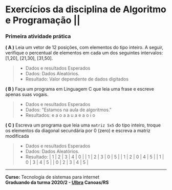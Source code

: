 # Exercícios da disciplina de Algoritmo e Programação ||
###  Primeira atividade prática 


 **( A )** Leia um vetor de 12 posições, com elementos do tipo inteiro. A seguir, verifique o percentual de elementos em cada um dos seguintes intervalos: [1,20], [21,30], [31,50].
> - Dados e resultados Esperados
>  - Dados:  Dados Aleatórios.
>  - Resultado: Valor dependente de dados digitados


**( B )** Faça um programa em Linguagem C que leia uma frase e escreve apenas suas vogais.


> - Dados e resultados Esperados
>  - Dados:  "Estamos na aula de algoritmos."
>  - Resultados: e a o a a u a e a o i o


**( C )** Escreva um programa que leia uma `matriz 5x5` do tipo inteiro, troque os elementos da diagonal secundária por 0 (zero) e escreva a matriz modificada

> - Dados e resultados Esperados
>  - Dados:  Dados Aleatórios.
>  - Resultado:
| 1 | 2 | 3 | 4 | 0 |
| 1 | 2 | 3 | 0 | 5 |
| 1 | 2 | 0 | 4 | 5 |
| 1 | 0 | 3 | 4 | 5 |
| 0 | 2 | 3 | 4 | 5 |
<hr>

**Curso:** Tecnologia de sistemas para internet <br/>
**Graduando da turma 2020/2  - [Ulbra](https://ulbra.br) Canoas/RS**
